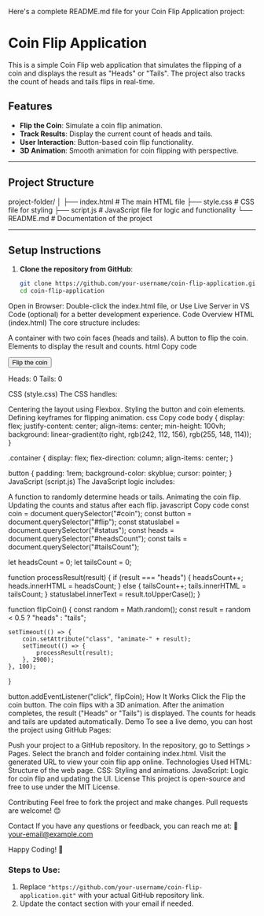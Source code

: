 
Here's a complete README.md file for your Coin Flip Application project:

# Coin Flip Application

This is a simple Coin Flip web application that simulates the flipping of a coin and displays the result as "Heads" or "Tails". The project also tracks the count of heads and tails flips in real-time.

## Features
- **Flip the Coin**: Simulate a coin flip animation.
- **Track Results**: Display the current count of heads and tails.
- **User Interaction**: Button-based coin flip functionality.
- **3D Animation**: Smooth animation for coin flipping with perspective.

---

## Project Structure
project-folder/ │ ├── index.html # The main HTML file ├── style.css # CSS file for styling ├── script.js # JavaScript file for logic and functionality └── README.md # Documentation of the project



---

## Setup Instructions
1. **Clone the repository from GitHub**:
   ```bash
   git clone https://github.com/your-username/coin-flip-application.git
   cd coin-flip-application
Open in Browser:
Double-click the index.html file, or
Use Live Server in VS Code (optional) for a better development experience.
Code Overview
HTML (index.html)
The core structure includes:

A container with two coin faces (heads and tails).
A button to flip the coin.
Elements to display the result and counts.
html
Copy code
<div class="container">
    <div id="coin" class="">
        <div id="heads" class="headsClass"></div>
        <div id="tails" class="tailsClass"></div>
    </div>
    <button id="flip">Flip the coin</button>
    <p>Heads: <span id="headsCount">0</span> Tails: <span id="tailsCount">0</span></p>
    <p><span id="status"></span></p>
</div>
CSS (style.css)
The CSS handles:

Centering the layout using Flexbox.
Styling the button and coin elements.
Defining keyframes for flipping animation.
css
Copy code
body {
    display: flex;
    justify-content: center;
    align-items: center;
    min-height: 100vh;
    background: linear-gradient(to right, rgb(242, 112, 156), rgb(255, 148, 114));
}

.container {
    display: flex;
    flex-direction: column;
    align-items: center;
}

button {
    padding: 1rem;
    background-color: skyblue;
    cursor: pointer;
}
JavaScript (script.js)
The JavaScript logic includes:

A function to randomly determine heads or tails.
Animating the coin flip.
Updating the counts and status after each flip.
javascript
Copy code
const coin = document.querySelector("#coin");
const button = document.querySelector("#flip");
const statuslabel = document.querySelector("#status");
const heads = document.querySelector("#headsCount");
const tails = document.querySelector("#tailsCount");

let headsCount = 0;
let tailsCount = 0;

function processResult(result) {
    if (result === "heads") {
        headsCount++;
        heads.innerHTML = headsCount;
    } else {
        tailsCount++;
        tails.innerHTML = tailsCount;
    }
    statuslabel.innerText = result.toUpperCase();
}

function flipCoin() {
    const random = Math.random();
    const result = random < 0.5 ? "heads" : "tails";

    setTimeout(() => {
        coin.setAttribute("class", "animate-" + result);
        setTimeout(() => {
            processResult(result);
        }, 2900);
    }, 100);
}

button.addEventListener("click", flipCoin);
How It Works
Click the Flip the coin button.
The coin flips with a 3D animation.
After the animation completes, the result ("Heads" or "Tails") is displayed.
The counts for heads and tails are updated automatically.
Demo
To see a live demo, you can host the project using GitHub Pages:

Push your project to a GitHub repository.
In the repository, go to Settings > Pages.
Select the branch and folder containing index.html.
Visit the generated URL to view your coin flip app online.
Technologies Used
HTML: Structure of the web page.
CSS: Styling and animations.
JavaScript: Logic for coin flip and updating the UI.
License
This project is open-source and free to use under the MIT License.

Contributing
Feel free to fork the project and make changes. Pull requests are welcome! 😊

Contact
If you have any questions or feedback, you can reach me at:
📧 your-email@example.com

Happy Coding! 🎉



### Steps to Use:
1. Replace `"https://github.com/your-username/coin-flip-application.git"` with your actual GitHub repository link.
2. Update the contact section with your email if needed.
